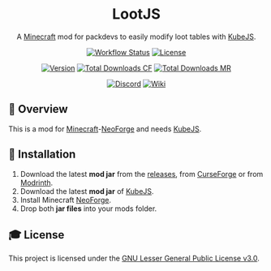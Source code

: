 <div align="center">
<h1>LootJS</h1>

A [Minecraft] mod for packdevs to easily modify loot tables with [KubeJS].

[![Workflow Status][workflow_status_badge]][workflow_status_link]
[![License][license_badge]][license]

[![Version][version_badge]][version_link]
[![Total Downloads CF][total_downloads_cf_badge]][curseforge]
[![Total Downloads MR][total_downloads_mr_badge]][modrinth]

[![Discord][discord_badge]][discord]
[![Wiki][wiki_badge]][wiki]

</div>

## **📑 Overview**

This is a mod for [Minecraft]-[NeoForge] and needs [KubeJS].<br>

## **🔧 Installation**

1. Download the latest **mod jar** from the [releases], from [CurseForge] or from [Modrinth].
2. Download the latest **mod jar** of [KubeJS].
3. Install Minecraft [NeoForge].
4. Drop both **jar files** into your mods folder.

## **🎓 License**

This project is licensed under the [GNU Lesser General Public License v3.0][license].

<!-- Badges -->

[workflow_status_badge]: https://img.shields.io/github/actions/workflow/status/AlmostReliable/lootjs/build.yml?branch=1.20.1&style=for-the-badge

[workflow_status_link]: https://github.com/AlmostReliable/lootjs/actions

[total_downloads_cf_badge]: https://img.shields.io/badge/dynamic/json?color=e04e14&label=CurseForge&style=for-the-badge&query=downloads.total&url=https://api.cfwidget.com/570630&logo=curseforge

[total_downloads_mr_badge]: https://img.shields.io/modrinth/dt/fJFETWDN?color=5da545&label=Modrinth&style=for-the-badge&logo=modrinth

[version_badge]: https://img.shields.io/github/v/release/AlmostReliable/lootjs?include_prereleases&style=for-the-badge

[version_link]: https://github.com/AlmostReliable/lootjs/releases/latest

[license_badge]: https://img.shields.io/github/license/AlmostReliable/lootjs?style=for-the-badge

[discord_badge]: https://img.shields.io/discord/917251858974789693?color=5865f2&label=Discord&logo=discord&style=for-the-badge

[wiki_badge]: https://img.shields.io/badge/Read%20the-Wiki-ba00ff?style=for-the-badge

<!-- Links -->

[minecraft]: https://www.minecraft.net/

[kubejs]: https://www.curseforge.com/minecraft/mc-mods/kubejs

[discord]: https://discord.com/invite/ThFnwZCyYY

[releases]: https://github.com/AlmostReliable/lootjs/releases

[curseforge]: https://www.curseforge.com/minecraft/mc-mods/lootjs

[modrinth]: https://modrinth.com/mod/lootjs

[neoforge]: https://neoforged.net/

[wiki]: https://docs.almostreliable.com/lootjs/

[changelog]: CHANGELOG.md

[license]: LICENSE
